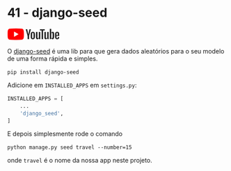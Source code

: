 # 41 - django-seed

<a href="">
    <img src="../.gitbook/assets/youtube.png">
</a>


O [django-seed](https://github.com/Brobin/django-seed) é uma lib para que gera dados aleatórios para o seu modelo de uma forma rápida e simples.

```
pip install django-seed
```

Adicione em `INSTALLED_APPS` em `settings.py`:

```python
INSTALLED_APPS = [
    ...
    'django_seed',
]
```

E depois simplesmente rode o comando

```
python manage.py seed travel --number=15
```

onde `travel` é o nome da nossa app neste projeto.

